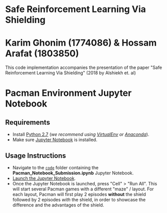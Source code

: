 # Safe Reinforcement Learning Via Shielding
# Karim Ghonim (1774086) & Hossam Arafat (1803850)
This code implementation accompanies the presentation of the paper "Safe Reinforcement Learning Via Shielding" (2018 by Alshiekh et. al)

# Pacman Environment Jupyter Notebook

## Requirements

- Install [Python 2.7](https://www.ibm.com/support/knowledgecenter/en/SSMPHH_10.5.0/com.ibm.guardium.doc.admin/ecosystem/installing_python_2.7.9_OSX.html) (*we recommend using [VirtualEnv](https://virtualenv.pypa.io/en/latest/installation/) or [Anaconda](https://www.datacamp.com/community/tutorials/installing-anaconda-mac-os-x)*).
- Make sure [Jupyter Notebook](https://www.datacamp.com/community/tutorials/tutorial-jupyter-notebook) is installed.

## Usage Instructions

- Navigate to the [```code```](https://github.com/hos-arafat/Safe_RL_Shielding/tree/master/code) folder containing the **Pacman_Notebook_Submission.ipynb** Jupyter Notebook.
- [Launch the Jupyter Notebook](https://www.datacamp.com/community/tutorials/tutorial-jupyter-notebook##UseJupyter).
- Once the Jupyter Notebook is launched, press "Cell" > "Run All". This will start several Pacman games with a different "maze" / layout. For each layout, Pacman will first play 2 episodes **without** the shield followed by 2 episodes *with* the shield, in order to showcase the difference and the advantages of the shield.
